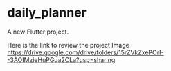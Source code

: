 # daily_planner

A new Flutter project.

Here is the link to review the project Image
https://drive.google.com/drive/folders/15rZVkZxePOrI--3AOIMzieHuPGua2CLa?usp=sharing

